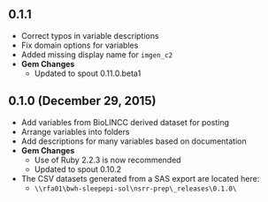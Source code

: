 ## 0.1.1

- Correct typos in variable descriptions
- Fix domain options for variables
- Added missing display name for `imgen_c2`
- **Gem Changes**
  - Updated to spout 0.11.0.beta1

## 0.1.0 (December 29, 2015)

- Add variables from BioLINCC derived dataset for posting
- Arrange variables into folders
- Add descriptions for many variables based on documentation
- **Gem Changes**
  - Use of Ruby 2.2.3 is now recommended
  - Updated to spout 0.10.2
- The CSV datasets generated from a SAS export are located here:
  - `\\rfa01\bwh-sleepepi-sol\nsrr-prep\_releases\0.1.0\`
